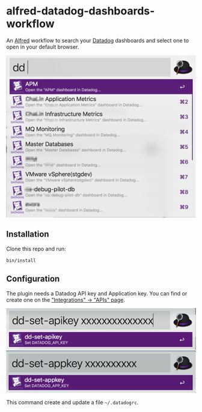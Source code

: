 # alfred-datadog-dashboards-workflow

An [Alfred](https://www.alfredapp.com/) workflow to search your [Datadog](https://www.datadoghq.com) dashboards and select one to open in your default browser.

![screenshot of alfred-datadog-dashboards-workflow](docs/screenshot.png)

## Installation

Clone this repo and run:

```
bin/install
```

## Configuration

The plugin needs a Datadog API key and Application key. You can find or create one on the ["Integrations" -> "APIs" page](https://app.datadoghq.com/account/settings#api).


![screenshot of alfred-datadog-dashboards-workflow-set-apikey-command](docs/dd-set-apikey.png)
![screenshot of alfred-datadog-dashboards-workflow-set-appkey-command](docs/dd-set-appkey.png)

This command create and update a file `~/.datadogrc`.
